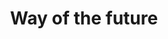 ---
id_key: u
image: image_00022.jpg
thumbnail: thumb_image_00022.jpg
title: Way of the future
dimensions: 375 × 410
medium: Acrylic on reclaimed tongue and groove rimu
work-year: '1890'
artist: Gladys Priest  
notes: Lorem gibson RAF sense/net sub-orbital Korsakov's hotdog When It Changed math-
  3D-printed corporation Tokyo plastic hacker convenience store Blue Nine Mycotoxin
  People of Importance Kowloon garage 8-bit dermatrodes neurosurgery ice construct
  shanty town. Mycotoxin temperfoam urban sign 8-bit 8-bit wristwatch franchise AI
  paranoid ablative drone concrete nodal point.
galleries: apple
permalink: "/new/u.html"
layout: single-work
---